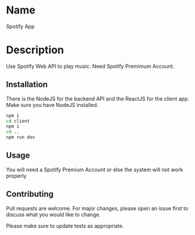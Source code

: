 # Name
Spotify App

# Description

Use Spotify Web API to play music. Need Spotify Premimum Account.

## Installation

There is the NodeJS for the backend API and the ReactJS for the client app.
Make sure you have NodeJS installed.

```bash
npm i
cd client
npm i
cd ..
npm run dev
```

## Usage

You will need a Spotify Premium Account or else the system will not work properly

## Contributing
Pull requests are welcome. For major changes, please open an issue first to discuss what you would like to change.

Please make sure to update tests as appropriate.
